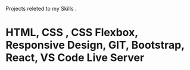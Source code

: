  Projects releted to my Skills .
# HTML, CSS , CSS Flexbox, Responsive Design, GIT, Bootstrap, React, VS Code Live Server

